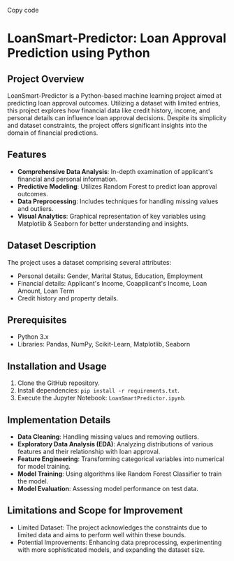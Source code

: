 Copy code
# LoanSmart-Predictor: Loan Approval Prediction using Python

## Project Overview
LoanSmart-Predictor is a Python-based machine learning project aimed at predicting loan approval outcomes. Utilizing a dataset with limited entries, this project explores how financial data like credit history, income, and personal details can influence loan approval decisions. Despite its simplicity and dataset constraints, the project offers significant insights into the domain of financial predictions.

## Features
- **Comprehensive Data Analysis**: In-depth examination of applicant's financial and personal information.
- **Predictive Modeling**: Utilizes Random Forest to predict loan approval outcomes.
- **Data Preprocessing**: Includes techniques for handling missing values and outliers.
- **Visual Analytics**: Graphical representation of key variables using Matplotlib & Seaborn for better understanding and insights.

## Dataset Description
The project uses a dataset comprising several attributes:
- Personal details: Gender, Marital Status, Education, Employment
- Financial details: Applicant's Income, Coapplicant's Income, Loan Amount, Loan Term
- Credit history and property details.

## Prerequisites
- Python 3.x
- Libraries: Pandas, NumPy, Scikit-Learn, Matplotlib, Seaborn

## Installation and Usage
1. Clone the GitHub repository.
2. Install dependencies: `pip install -r requirements.txt`.
3. Execute the Jupyter Notebook: `LoanSmartPredictor.ipynb`.

## Implementation Details
- **Data Cleaning**: Handling missing values and removing outliers.
- **Exploratory Data Analysis (EDA)**: Analyzing distributions of various features and their relationship with loan approval.
- **Feature Engineering**: Transforming categorical variables into numerical for model training.
- **Model Training**: Using algorithms like Random Forest Classifier to train the model.
- **Model Evaluation**: Assessing model performance on test data.

## Limitations and Scope for Improvement
- Limited Dataset: The project acknowledges the constraints due to limited data and aims to perform well within these bounds.
- Potential Improvements: Enhancing data preprocessing, experimenting with more sophisticated models, and expanding the dataset size.

